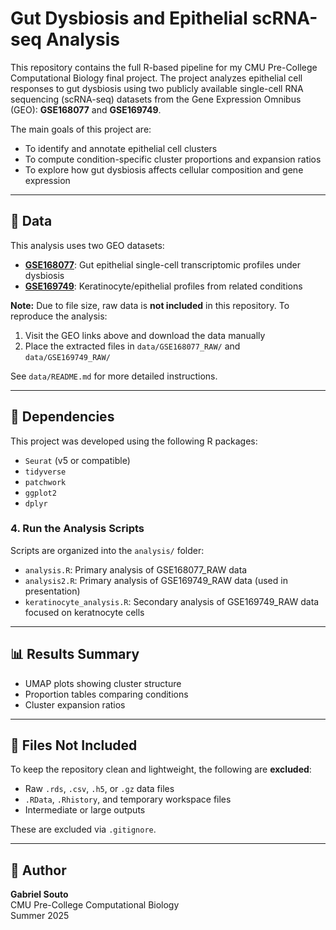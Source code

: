 # Gut Dysbiosis and Epithelial scRNA-seq Analysis

This repository contains the full R-based pipeline for my CMU Pre-College Computational Biology final project. The project analyzes epithelial cell responses to gut dysbiosis using two publicly available single-cell RNA sequencing (scRNA-seq) datasets from the Gene Expression Omnibus (GEO): **GSE168077** and **GSE169749**.

The main goals of this project are:

- To identify and annotate epithelial cell clusters
- To compute condition-specific cluster proportions and expansion ratios
- To explore how gut dysbiosis affects cellular composition and gene expression

---

## 📂 Data

This analysis uses two GEO datasets:

- **[GSE168077](https://www.ncbi.nlm.nih.gov/geo/query/acc.cgi?acc=GSE168077)**: Gut epithelial single-cell transcriptomic profiles under dysbiosis
- **[GSE169749](https://www.ncbi.nlm.nih.gov/geo/query/acc.cgi?acc=GSE169749)**: Keratinocyte/epithelial profiles from related conditions

**Note:** Due to file size, raw data is **not included** in this repository. To reproduce the analysis:

1. Visit the GEO links above and download the data manually
2. Place the extracted files in `data/GSE168077_RAW/` and `data/GSE169749_RAW/`

See `data/README.md` for more detailed instructions.

---

## 🔧 Dependencies

This project was developed using the following R packages:

- `Seurat` (v5 or compatible)
- `tidyverse`
- `patchwork`
- `ggplot2`
- `dplyr`

### 4. Run the Analysis Scripts

Scripts are organized into the `analysis/` folder:

- `analysis.R`: Primary analysis of GSE168077_RAW data
- `analysis2.R`: Primary analysis of GSE169749_RAW data (used in presentation)
- `keratinocyte_analysis.R`: Secondary analysis of GSE169749_RAW data focused on keratnocyte cells

---

## 📊 Results Summary

- UMAP plots showing cluster structure
- Proportion tables comparing conditions
- Cluster expansion ratios

---

## 🚫 Files Not Included

To keep the repository clean and lightweight, the following are **excluded**:

- Raw `.rds`, `.csv`, `.h5`, or `.gz` data files
- `.RData`, `.Rhistory`, and temporary workspace files
- Intermediate or large outputs

These are excluded via `.gitignore`.

---

## 👤 Author

**Gabriel Souto**  
CMU Pre-College Computational Biology  
Summer 2025
